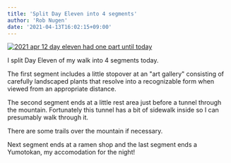 ```yaml
---
title: 'Split Day Eleven into 4 segments'
author: 'Rob Nugen'
date: '2021-04-13T16:02:15+09:00'
---
```


[![2021 apr 12 day eleven had one part until today](//b.robnugen.com/journal/2021/thumbs/2021_apr_12_day_eleven_had_one_part_until_today.png)](//b.robnugen.com/journal/2021/2021_apr_12_day_eleven_had_one_part_until_today.png)

I split Day Eleven of my walk into 4 segments today.  

The first segment includes a little stopover at an "art gallery" consisting of carefully landscaped plants that resolve into a recognizable form when viewed from an appropriate distance.

The second segment ends at a little rest area just before a tunnel through the mountain.  Fortunately this tunnel has a bit of sidewalk inside so I can presumably walk through it.

There are some trails over the mountain if necessary.

Next segment ends at a ramen shop and the last segment ends a Yumotokan, my accomodation for the night!
